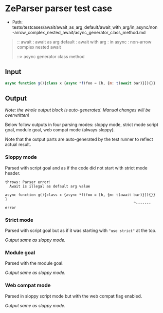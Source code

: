 # ZeParser parser test case

- Path: tests/testcases/await/await_as_arg_default/await_with_arg/in_async/non-arrow_complex_nested_await/async_generator_class_method.md

> :: await : await as arg default : await with arg : in async : non-arrow complex nested await
>
> ::> async generator class method

## Input

`````js
async function g(){class x {async *f(foo = [h, {m: t(await bar)}]){}}    }
`````

## Output

_Note: the whole output block is auto-generated. Manual changes will be overwritten!_

Below follow outputs in four parsing modes: sloppy mode, strict mode script goal, module goal, web compat mode (always sloppy).

Note that the output parts are auto-generated by the test runner to reflect actual result.

### Sloppy mode

Parsed with script goal and as if the code did not start with strict mode header.

`````
throws: Parser error!
  Await is illegal as default arg value

async function g(){class x {async *f(foo = [h, {m: t(await bar)}]){}}    }
                                                           ^------- error
`````

### Strict mode

Parsed with script goal but as if it was starting with `"use strict"` at the top.

_Output same as sloppy mode._

### Module goal

Parsed with the module goal.

_Output same as sloppy mode._

### Web compat mode

Parsed in sloppy script mode but with the web compat flag enabled.

_Output same as sloppy mode._
